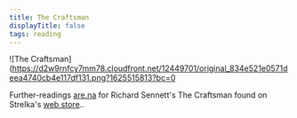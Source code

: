 ```yaml
---
title: The Craftsman
displayTitle: false
tags: reading
---
```


![The Craftsman](https://d2w9rnfcy7mm78.cloudfront.net/12449701/original_834e521e0571deea4740cb4e117df131.png?1625515813?bc=0

Further-readings [are.na](https://www.are.na/felix-taylor/further-reading-the-craftsman) for Richard Sennett's The Craftsman found on Strelka's [web store](https://store.strelka.com/en/items/66)..